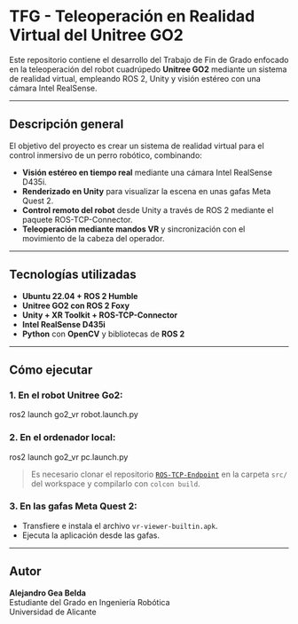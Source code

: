 # TFG - Teleoperación en Realidad Virtual del Unitree GO2

Este repositorio contiene el desarrollo del Trabajo de Fin de Grado enfocado en la teleoperación del robot cuadrúpedo **Unitree GO2** mediante un sistema de realidad virtual, empleando ROS 2, Unity y visión estéreo con una cámara Intel RealSense.

---

## Descripción general

El objetivo del proyecto es crear un sistema de realidad virtual para el control inmersivo de un perro robótico, combinando:

- **Visión estéreo en tiempo real** mediante una cámara Intel RealSense D435i.
- **Renderizado en Unity** para visualizar la escena en unas gafas Meta Quest 2.
- **Control remoto del robot** desde Unity a través de ROS 2 mediante el paquete ROS-TCP-Connector.
- **Teleoperación mediante mandos VR** y sincronización con el movimiento de la cabeza del operador.

---

## Tecnologías utilizadas

- **Ubuntu 22.04 + ROS 2 Humble**
- **Unitree GO2 con ROS 2 Foxy**
- **Unity + XR Toolkit + ROS-TCP-Connector**
- **Intel RealSense D435i**
- **Python** con **OpenCV** y bibliotecas de **ROS 2**

---

## Cómo ejecutar

### 1. En el robot Unitree Go2:
ros2 launch go2_vr robot.launch.py

### 2. En el ordenador local:
ros2 launch go2_vr pc.launch.py

> Es necesario clonar el repositorio [`ROS-TCP-Endpoint`](https://github.com/Unity-Technologies/ROS-TCP-Endpoint) en la carpeta `src/` del workspace y compilarlo con `colcon build`.

### 3. En las gafas Meta Quest 2:

- Transfiere e instala el archivo `vr-viewer-builtin.apk`.
- Ejecuta la aplicación desde las gafas.

---

## Autor

**Alejandro Gea Belda**  
Estudiante del Grado en Ingeniería Robótica  
Universidad de Alicante